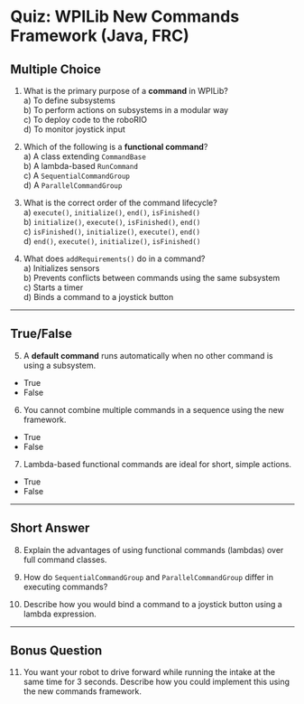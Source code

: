 # Quiz: WPILib New Commands Framework (Java, FRC)

## Multiple Choice

1. What is the primary purpose of a **command** in WPILib?  
   a) To define subsystems  
   b) To perform actions on subsystems in a modular way  
   c) To deploy code to the roboRIO  
   d) To monitor joystick input  

2. Which of the following is a **functional command**?  
   a) A class extending `CommandBase`  
   b) A lambda-based `RunCommand`  
   c) A `SequentialCommandGroup`  
   d) A `ParallelCommandGroup`  

3. What is the correct order of the command lifecycle?  
   a) `execute()`, `initialize()`, `end()`, `isFinished()`  
   b) `initialize()`, `execute()`, `isFinished()`, `end()`  
   c) `isFinished()`, `initialize()`, `execute()`, `end()`  
   d) `end()`, `execute()`, `initialize()`, `isFinished()`  

4. What does `addRequirements()` do in a command?  
   a) Initializes sensors  
   b) Prevents conflicts between commands using the same subsystem  
   c) Starts a timer  
   d) Binds a command to a joystick button  

---

## True/False

5. A **default command** runs automatically when no other command is using a subsystem.  
- True  
- False  

6. You cannot combine multiple commands in a sequence using the new framework.  
- True  
- False  

7. Lambda-based functional commands are ideal for short, simple actions.  
- True  
- False  

---

## Short Answer

8. Explain the advantages of using functional commands (lambdas) over full command classes.  

9. How do `SequentialCommandGroup` and `ParallelCommandGroup` differ in executing commands?  

10. Describe how you would bind a command to a joystick button using a lambda expression.  

---

## Bonus Question

11. You want your robot to drive forward while running the intake at the same time for 3 seconds. Describe how you could implement this using the new commands framework.
